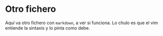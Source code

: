 Otro fichero
============

Aquí va otro fichero con `markdown`, a ver si funciona. Lo chulo es que el vim
entiende la sintaxis y lo pinta como debe.
